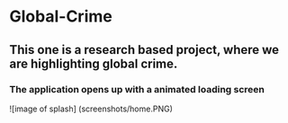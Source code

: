 # Global-Crime
## This one is a research based project, where we are highlighting global crime.
### The application opens up with a animated loading screen
![image of splash]
(screenshots/home.PNG)
